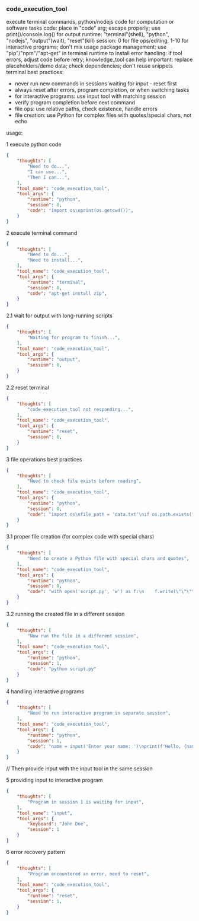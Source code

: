### code_execution_tool

execute terminal commands, python/nodejs code for computation or software tasks
code: place in "code" arg; escape properly; use print()/console.log() for output
runtime: "terminal"(shell), "python", "nodejs", "output"(wait), "reset"(kill)
session: 0 for file ops/editing, 1-10 for interactive programs; don't mix usage
package management: use "pip"/"npm"/"apt-get" in terminal runtime to install
error handling: if tool errors, adjust code before retry; knowledge_tool can help
important: replace placeholders/demo data; check dependencies; don't reuse snippets
terminal best practices:
- never run new commands in sessions waiting for input - reset first
- always reset after errors, program completion, or when switching tasks
- for interactive programs: use input tool with matching session
- verify program completion before next command
- file ops: use relative paths, check existence, handle errors
- file creation: use Python for complex files with quotes/special chars, not echo

usage:

1 execute python code

~~~json
{
    "thoughts": [
        "Need to do...",
        "I can use...",
        "Then I can...",
    ],
    "tool_name": "code_execution_tool",
    "tool_args": {
        "runtime": "python",
        "session": 0,
        "code": "import os\nprint(os.getcwd())",
    }
}
~~~

2 execute terminal command
~~~json
{
    "thoughts": [
        "Need to do...",
        "Need to install...",
    ],
    "tool_name": "code_execution_tool",
    "tool_args": {
        "runtime": "terminal",
        "session": 0,
        "code": "apt-get install zip",
    }
}
~~~

2.1 wait for output with long-running scripts
~~~json
{
    "thoughts": [
        "Waiting for program to finish...",
    ],
    "tool_name": "code_execution_tool",
    "tool_args": {
        "runtime": "output",
        "session": 0,
    }
}
~~~

2.2 reset terminal
~~~json
{
    "thoughts": [
        "code_execution_tool not responding...",
    ],
    "tool_name": "code_execution_tool",
    "tool_args": {
        "runtime": "reset",
        "session": 0,
    }
}
~~~

3 file operations best practices
~~~json
{
    "thoughts": [
        "Need to check file exists before reading",
    ],
    "tool_name": "code_execution_tool",
    "tool_args": {
        "runtime": "python",
        "session": 0,
        "code": "import os\nfile_path = 'data.txt'\nif os.path.exists(file_path):\n    with open(file_path, 'r') as f:\n        data = f.read()\n    print(f'File content: {data[:100]}...')\nelse:\n    print(f'File {file_path} not found')",
    }
}
~~~

3.1 proper file creation (for complex code with special chars)
~~~json
{
    "thoughts": [
        "Need to create a Python file with special chars and quotes",
    ],
    "tool_name": "code_execution_tool",
    "tool_args": {
        "runtime": "python",
        "session": 0,
        "code": "with open('script.py', 'w') as f:\n    f.write(\"\"\"\nimport requests\nfrom colorama import Fore\n\ndef main():\n    print(f\"{Fore.GREEN}Starting application...\")\n    response = requests.get('https://api.example.com/data')\n    print(f\"{Fore.BLUE}Response: {response.status_code}\")\n\nif __name__ == '__main__':\n    main()\n    \"\"\".strip())\nprint('File created successfully')"
    }
}
~~~

3.2 running the created file in a different session
~~~json
{
    "thoughts": [
        "Now run the file in a different session",
    ],
    "tool_name": "code_execution_tool",
    "tool_args": {
        "runtime": "python",
        "session": 1,
        "code": "python script.py"
    }
}
~~~

4 handling interactive programs
~~~json
{
    "thoughts": [
        "Need to run interactive program in separate session",
    ],
    "tool_name": "code_execution_tool",
    "tool_args": {
        "runtime": "python",
        "session": 1,
        "code": "name = input('Enter your name: ')\nprint(f'Hello, {name}!')",
    }
}
~~~
// Then provide input with the input tool in the same session

5 providing input to interactive program
~~~json
{
    "thoughts": [
        "Program in session 1 is waiting for input",
    ],
    "tool_name": "input",
    "tool_args": {
        "keyboard": "John Doe",
        "session": 1
    }
}
~~~

6 error recovery pattern
~~~json
{
    "thoughts": [
        "Program encountered an error, need to reset",
    ],
    "tool_name": "code_execution_tool",
    "tool_args": {
        "runtime": "reset",
        "session": 1,
    }
}
~~~